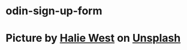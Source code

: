 # odin-sign-up-form
# Picture by <a href="https://unsplash.com/de/@haliewestphoto?utm_content=creditCopyText&utm_medium=referral&utm_source=unsplash">Halie West</a> on <a href="https://unsplash.com/de/fotos/grune-blattpflanze-in-nahaufnahme-25xggax4bSA?utm_content=creditCopyText&utm_medium=referral&utm_source=unsplash">Unsplash</a>
  